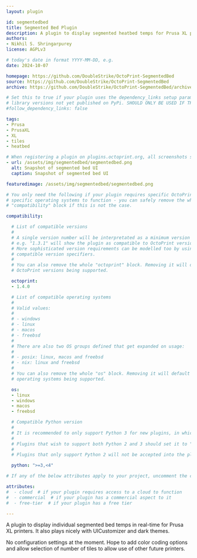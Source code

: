 ```yaml
---
layout: plugin

id: segmentedbed
title: Segmented Bed Plugin
description: A plugin to display segmented heatbed temps for Prusa XL printers
authors:
- Nikhil S. Shringarpurey
license: AGPLv3

# today's date in format YYYY-MM-DD, e.g.
date: 2024-10-07

homepage: https://github.com/DoubleStrike/OctoPrint-SegmentedBed
source: https://github.com/DoubleStrike/OctoPrint-SegmentedBed
archive: https://github.com/DoubleStrike/OctoPrint-SegmentedBed/archive/master.zip

# Set this to true if your plugin uses the dependency_links setup parameter to include
# library versions not yet published on PyPi. SHOULD ONLY BE USED IF THERE IS NO OTHER OPTION!
#follow_dependency_links: false

tags:
- Prusa
- PrusaXL
- XL
- tiles
- heatbed

# When registering a plugin on plugins.octoprint.org, all screenshots should be uploaded not linked from external sites.
- url: /assets/img/segmentedbed/segmentedbed.png
  alt: Snapshot of segmented bed UI
  caption: Snapshot of segmented bed UI

featuredimage: /assets/img/segmentedbed/segmentedbed.png

# You only need the following if your plugin requires specific OctoPrint versions or
# specific operating systems to function - you can safely remove the whole
# "compatibility" block if this is not the case.

compatibility:

  # List of compatible versions
  #
  # A single version number will be interpretated as a minimum version requirement,
  # e.g. "1.3.1" will show the plugin as compatible to OctoPrint versions 1.3.1 and up.
  # More sophisticated version requirements can be modelled too by using PEP440
  # compatible version specifiers.
  #
  # You can also remove the whole "octoprint" block. Removing it will default to all
  # OctoPrint versions being supported.

  octoprint:
  - 1.4.0

  # List of compatible operating systems
  #
  # Valid values:
  #
  # - windows
  # - linux
  # - macos
  # - freebsd
  #
  # There are also two OS groups defined that get expanded on usage:
  #
  # - posix: linux, macos and freebsd
  # - nix: linux and freebsd
  #
  # You can also remove the whole "os" block. Removing it will default to all
  # operating systems being supported.

  os:
  - linux
  - windows
  - macos
  - freebsd

  # Compatible Python version
  #
  # It is recommended to only support Python 3 for new plugins, in which case this should be ">=3,<4"
  # 
  # Plugins that wish to support both Python 2 and 3 should set it to ">=2.7,<4".
  #
  # Plugins that only support Python 2 will not be accepted into the plugin repository.

  python: ">=3,<4"

# If any of the below attributes apply to your project, uncomment the corresponding lines. This is MANDATORY!

attributes:
#  - cloud  # if your plugin requires access to a cloud to function
#  - commercial  # if your plugin has a commercial aspect to it
#  - free-tier  # if your plugin has a free tier

---
```


A plugin to display individual segmented bed temps in real-time for Prusa XL printers.  It also plays nicely with UICustomizer and dark themes.

No configuration settings at the moment. Hope to add color coding options and allow selection of number of tiles to allow use of other future printers.
